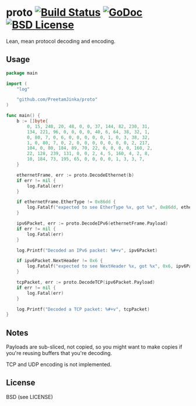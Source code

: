proto [![Build Status](https://drone.io/github.com/PreetamJinka/proto/status.png)](https://drone.io/github.com/PreetamJinka/proto/latest) [![GoDoc](https://godoc.org/github.com/PreetamJinka/proto?status.svg)](https://godoc.org/github.com/PreetamJinka/proto) [![BSD License](https://img.shields.io/pypi/l/Django.svg)]()
====
Lean, mean protocol decoding and encoding.

Usage
---
```go
package main

import (
	"log"

	"github.com/PreetamJinka/proto"
)

func main() {
	b := []byte{
		0, 15, 248, 20, 48, 0, 0, 37, 144, 82, 230, 31,
		134, 221, 96, 0, 0, 0, 0, 40, 6, 64, 38, 32, 1,
		0, 80, 7, 0, 6, 0, 0, 0, 0, 0, 1, 0, 3, 38, 32,
		1, 0, 80, 7, 0, 2, 0, 0, 0, 0, 0, 0, 0, 2, 217,
		104, 0, 80, 184, 89, 70, 22, 0, 0, 0, 0, 160, 2,
		22, 128, 239, 131, 0, 0, 2, 4, 5, 160, 4, 2, 8,
		10, 184, 73, 195, 65, 0, 0, 0, 0, 1, 3, 3, 7,
	}

	ethernetFrame, err := proto.DecodeEthernet(b)
	if err != nil {
		log.Fatal(err)
	}

	if ethernetFrame.EtherType != 0x86dd {
		log.Fatalf("expected to see EtherType %x, got %x", 0x86dd, ethernetFrame.EtherType)
	}

	ipv6Packet, err := proto.DecodeIPv6(ethernetFrame.Payload)
	if err != nil {
		log.Fatal(err)
	}

	log.Printf("Decoded an IPv6 packet: %#+v", ipv6Packet)

	if ipv6Packet.NextHeader != 0x6 {
		log.Fatalf("expected to see NextHeader %x, got %x", 0x6, ipv6Packet.NextHeader)
	}

	tcpPacket, err := proto.DecodeTCP(ipv6Packet.Payload)
	if err != nil {
		log.Fatal(err)
	}

	log.Printf("Decoded a TCP packet: %#+v", tcpPacket)
}

```

Notes
---
Payloads are sub-sliced, not copied, so you might want to make copies if you're reusing
buffers that you're decoding.

TCP and UDP encoding is not implemented.

License
---
BSD (see LICENSE)
